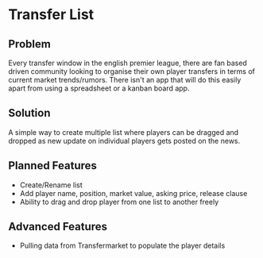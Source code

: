 # Transfer List

## Problem

Every transfer window in the english premier league, there are fan based driven community looking to organise their own player transfers in terms of current market trends/rumors. There isn't an app that will do this easily apart from using a spreadsheet or a kanban board app.

## Solution

A simple way to create multiple list where players can be dragged and dropped as new update on individual players gets posted on the news.

## Planned Features

-   Create/Rename list
-   Add player name, position, market value, asking price, release clause
-   Ability to drag and drop player from one list to another freely

## Advanced Features

-   Pulling data from Transfermarket to populate the player details
